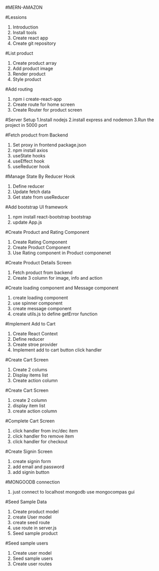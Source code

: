 #MERN-AMAZON
 
 #Lessions

 1. Introduction
 2. Install tools
 3. Create react app
 4. Create git repository

 #List product 

 1. Create product array
 2. Add product image
 3. Render product
 4. Style product
 
 #Add routing
 1. npm i create-react-app
 2. Create route for home screen
 3. Create Router for product screen

 #Server Setup
 1.Install nodejs
 2.install express  and nodemon
 3.Run the project in 5000 port

 #Fetch product from Backend
  
 1. Set proxy in frontend package.json 
 2. npm install axios
 3. useState hooks
 4. useEffect hook
 5. useReducer hook

 #Manage State By Reducer Hook
 
 1. Define reducer
 2. Update fetch data
 3. Get state from useReducer

 #Add bootstrap UI framework

 1. npm install react-bootstrap bootstrap
 2. update App.js

 #Create Product and Rating  Component
 1. Create Rating Component
 2. Create Product  Component
 3. Use Rating component in Product componenet

 #Create Product Details Screen
 1. Fetch product from backend
 2. Create 3 column for image, info and action
 

 #Create loading component and Message component
 1. create loading component
 2. use spinner component
 3. create message component
 4. create utils.js to define getError function

#Implement Add to Cart
1. Create React Context
2. Define reducer
3. Create stroe provider
4. Implement add to cart button click handler


#Create Cart Screen
1. Create 2 colums
2. Display items list
3. Create action column

#Create Cart Screen
1. create 2 column
2. display item list
3. create action column

#Complete Cart Screen
1. click handler from inc/dec item
2. click handler fro  remove item
3. click handler for checkout

#Create Signin Screen
1. create signin form
2. add email and password
4. add signin button


#MONGOODB connection

1.  just connect to localhost mongodb  use mongocompas gui

#Seed Sample Data

1. Create product model
2. create User model
3. create seed route
4. use route in server.js
5. Seed sample product


#Seed sample users
1. Create user model
2. Seed sample users
3. Create user routes



 
